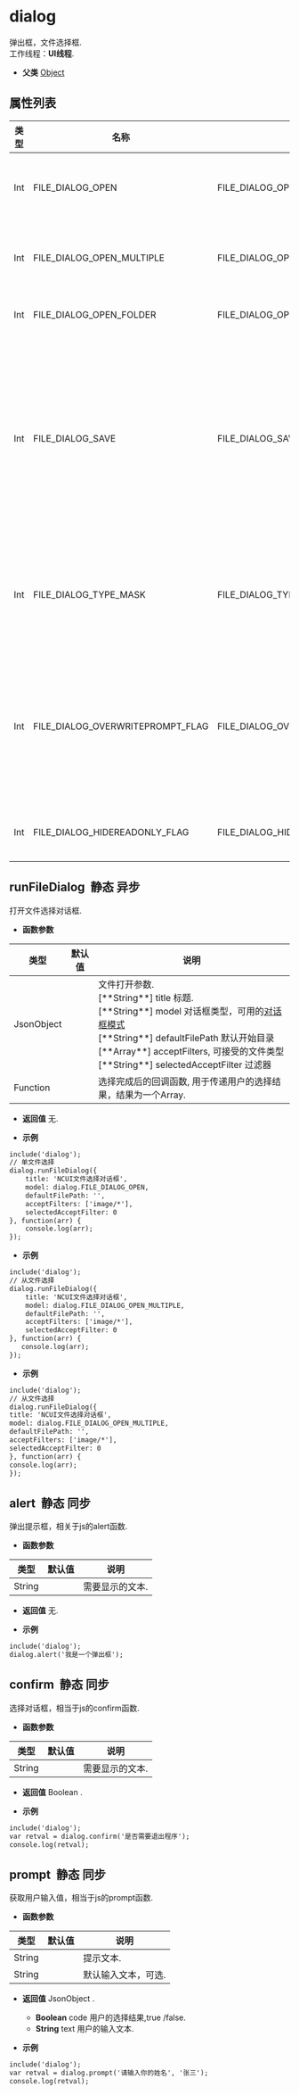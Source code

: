 # dialog

  弹出框，文件选择框.<br>工作线程：**UI线程**.
  
* **父类** 
<a href="#api/apiObject">Object</a>&nbsp;

## 属性列表

<table class="table table-hover table-bordered ">
	<thead>
		<tr>
			<th class="col-xs-1">类型</th>
			<th class="col-xs-1">名称</th>
			<th class="col-xs-1">取值</th>
			<th>说明</th>
		</tr>
	</thead>
	<tbody>
		<tr>
	<td>Int</td>
	<td>FILE_DIALOG_OPEN</td>
	<td>FILE_DIALOG_OPEN </td>
	<td>允许选择一个存在的文件.  <span class="label label-static">静态</span> <span class="label label-const">常量</span> <span class="label label-property">属性</span> 
</td>
</tr><tr>
	<td>Int</td>
	<td>FILE_DIALOG_OPEN_MULTIPLE</td>
	<td>FILE_DIALOG_OPEN_MULTIPLE </td>
	<td>可以选择多个存在的文件.  <span class="label label-static">静态</span> <span class="label label-const">常量</span> <span class="label label-property">属性</span> 
</td>
</tr><tr>
	<td>Int</td>
	<td>FILE_DIALOG_OPEN_FOLDER</td>
	<td>FILE_DIALOG_OPEN_FOLDER </td>
	<td>选择文件夹.  <span class="label label-static">静态</span> <span class="label label-const">常量</span> <span class="label label-property">属性</span> 
</td>
</tr><tr>
	<td>Int</td>
	<td>FILE_DIALOG_SAVE</td>
	<td>FILE_DIALOG_SAVE </td>
	<td>允许选择一个不存在的文件，如果所选择的文件存在，那么会提示是否覆盖该文件，一般用来做文件保存选择.  <span class="label label-static">静态</span> <span class="label label-const">常量</span> <span class="label label-property">属性</span> 
</td>
</tr><tr>
	<td>Int</td>
	<td>FILE_DIALOG_TYPE_MASK</td>
	<td>FILE_DIALOG_TYPE_MASK </td>
	<td>General mask defining the bits used for the type values.  <span class="label label-static">静态</span> <span class="label label-const">常量</span> <span class="label label-property">属性</span> 
</td>
</tr><tr>
	<td>Int</td>
	<td>FILE_DIALOG_OVERWRITEPROMPT_FLAG</td>
	<td>FILE_DIALOG_OVERWRITEPROMPT_FLAG </td>
	<td>Prompt to overwrite if the user selects an existing file with the Save dialog.  <span class="label label-static">静态</span> <span class="label label-const">常量</span> <span class="label label-property">属性</span> 
</td>
</tr><tr>
	<td>Int</td>
	<td>FILE_DIALOG_HIDEREADONLY_FLAG</td>
	<td>FILE_DIALOG_HIDEREADONLY_FLAG </td>
	<td>不显示只读文件.  <span class="label label-static">静态</span> <span class="label label-const">常量</span> <span class="label label-property">属性</span> 
</td>
</tr>
	</tbody>
</table>


## runFileDialog &nbsp;<span class="label label-static">静态</span> <span class="label label-async">异步</span> 

  打开文件选择对话框.
  
* **函数参数**

<table class="table table-hover table-bordered ">
	<thead>
		<tr>
			<th class="col-xs-1">类型</th>
			<th class="col-xs-1">默认值</th>
			<th>说明</th>
		</tr>
	</thead>
	<tbody>
		<tr>
	<td>JsonObject </td>
	<td></td>
	<td>文件打开参数.<br>[**String**]  title 标题.<br>[**String**]	model 对话框类型，可用的<a href="#api/apidialog/0">对话框模式</a><br>[**String**]	defaultFilePath 默认开始目录<br>[**Array**]	acceptFilters, 可接受的文件类型<br>[**String**]	selectedAcceptFilter 过滤器</td>
</tr><tr>
	<td>Function </td>
	<td></td>
	<td>选择完成后的回调函数, 用于传递用户的选择结果，结果为一个Array.</td>
</tr>
	</tbody>
</table>

* **返回值**
   无. 

* **示例**

```html
include('dialog');
// 单文件选择
dialog.runFileDialog({
    title: 'NCUI文件选择对话框',
    model: dialog.FILE_DIALOG_OPEN,
    defaultFilePath: '',
    acceptFilters: ['image/*'],
    selectedAcceptFilter: 0
}, function(arr) {
    console.log(arr);
});

```
* **示例**

```html
include('dialog');
// 从文件选择
dialog.runFileDialog({
    title: 'NCUI文件选择对话框',
    model: dialog.FILE_DIALOG_OPEN_MULTIPLE,
    defaultFilePath: '',
    acceptFilters: ['image/*'],
    selectedAcceptFilter: 0
}, function(arr) {
   console.log(arr);
});

```
* **示例**

```html
include('dialog');
// 从文件选择
dialog.runFileDialog({
title: 'NCUI文件选择对话框',
model: dialog.FILE_DIALOG_OPEN_MULTIPLE,
defaultFilePath: '',
acceptFilters: ['image/*'],
selectedAcceptFilter: 0
}, function(arr) {
console.log(arr);
});

```


<div class="adoc" id="div_runFileDialog"></div>


## alert &nbsp;<span class="label label-static">静态</span> <span class="label label-sync">同步</span> 

  弹出提示框，相关于js的alert函数.
  
* **函数参数**

<table class="table table-hover table-bordered ">
	<thead>
		<tr>
			<th class="col-xs-1">类型</th>
			<th class="col-xs-1">默认值</th>
			<th>说明</th>
		</tr>
	</thead>
	<tbody>
		<tr>
	<td>String </td>
	<td></td>
	<td>需要显示的文本.</td>
</tr>
	</tbody>
</table>

* **返回值**
   无. 

* **示例**

```html
include('dialog');
dialog.alert('我是一个弹出框');

```


<div class="adoc" id="div_alert"></div>


## confirm &nbsp;<span class="label label-static">静态</span> <span class="label label-sync">同步</span> 

  选择对话框，相当于js的confirm函数.
  
* **函数参数**

<table class="table table-hover table-bordered ">
	<thead>
		<tr>
			<th class="col-xs-1">类型</th>
			<th class="col-xs-1">默认值</th>
			<th>说明</th>
		</tr>
	</thead>
	<tbody>
		<tr>
	<td>String </td>
	<td></td>
	<td>需要显示的文本.</td>
</tr>
	</tbody>
</table>

* **返回值**
  Boolean . 

* **示例**

```html
include('dialog');
var retval = dialog.confirm('是否需要退出程序');
console.log(retval);

```


<div class="adoc" id="div_confirm"></div>


## prompt &nbsp;<span class="label label-static">静态</span> <span class="label label-sync">同步</span> 

  获取用户输入值，相当于js的prompt函数.
  
* **函数参数**

<table class="table table-hover table-bordered ">
	<thead>
		<tr>
			<th class="col-xs-1">类型</th>
			<th class="col-xs-1">默认值</th>
			<th>说明</th>
		</tr>
	</thead>
	<tbody>
		<tr>
	<td>String </td>
	<td></td>
	<td>提示文本.</td>
</tr><tr>
	<td>String </td>
	<td></td>
	<td>默认输入文本，可选.</td>
</tr>
	</tbody>
</table>

* **返回值**
  JsonObject .
	* **Boolean** code  用户的选择结果,true /false.
	* **String** text  用户的输入文本.
 

* **示例**

```html
include('dialog');
var retval = dialog.prompt('请输入你的姓名', '张三');
console.log(retval);

```


<div class="adoc" id="div_prompt"></div>


